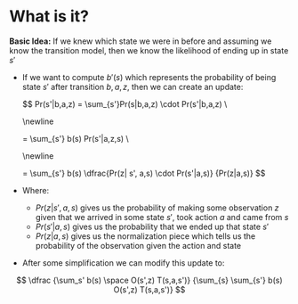 # What is it?

**Basic Idea:** If we knew which state we were in before and assuming we know the transition model, then we know the likelihood of ending up in state $s'$

- If we want to compute $b'(s)$ which represents the probability of being state $s'$ after transition $b,a,z$, then we can create an update:

    $$
    Pr(s'|b,a,z) = \sum_{s'}Pr(s|b,a,z) \cdot Pr(s'|b,a,z) \\

    \newline

    = \sum_{s'} b(s) Pr(s'|a,z,s) \\

    \newline

    = \sum_{s'} b(s) \dfrac{Pr(z| s', a,s) \cdot Pr(s'|a,s)} {Pr(z|a,s)}
    $$

- Where:
    - $Pr(z| s', a,s)$ gives us the probability of making some observation $z$ given that we arrived in some state $s'$, took action $a$ and came from $s$
    - $Pr(s'|a,s)$ gives us the probability that we ended up that state $s'$
    - $Pr(z|a,s)$ gives us the normalization piece which tells us the probability of the observation given the action and state
- After some simplification we can modify this update to:

$$
\dfrac {\sum_s' b(s) \space O(s',z) T(s,a,s')} {\sum_{s} \sum_{s'} b(s) O(s',z) T(s,a,s')}
$$